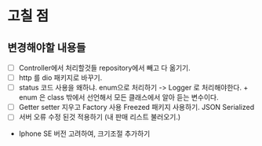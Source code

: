 # 고칠 점

## 변경해야할 내용들
- [ ] Controller에서 처리할것들 repository에서 빼고 다 옮기기. 
- [ ] http 를 dio 패키지로 바꾸기.
- [ ] status 코드 사용을 왜하냐. enum으로 처리하기 -> Logger 로 처리해야한다. + enum 은 class 밖에서 선언해서 모든 클래스에서 알아 듣는 변수이다.
- [ ] Getter setter  지우고 Factory 사용 Freezed 패키지 사용하기.  JSON Serialized
- [ ] 서버 오류 수정 된것 적용하기 (내 판매 리스트 불러오기.)
- Iphone SE 버전 고려하여, 크기조절 추가하기